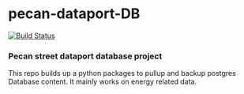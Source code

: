 # pecan-dataport-DB

[![Build Status](https://travis-ci.com/markcx/pecan-dataport-DB.svg?token=pEMCHgBzx77s5ATw7U7T&branch=master)](https://travis-ci.com/markcx/pecan-dataport-DB)

### Pecan street dataport database project 
This repo builds up a python packages to pullup and backup postgres Database content. It mainly works on energy related data. 




